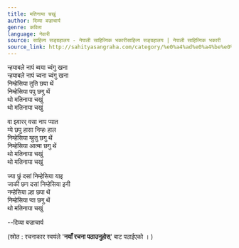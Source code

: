 ```yaml
---
title: मतिनाया चखुं
author: दिव्या बज्राचार्य
genre: कविता
language: नेवारी
source: साहित्य सङ्ग्रहालय - नेपाली साहित्यिक भकारीसाहित्य सङ्ग्रहालय | नेपाली साहित्यिक भकारी
source_link: http://sahityasangraha.com/category/%e0%a4%ad%e0%a4%be%e0%a4%b7%e0%a4%be-%e0%a4%ad%e0%a4%be%e0%a4%b7%e0%a5%80-%e0%a4%b8%e0%a4%be%e0%a4%b9%e0%a4%bf%e0%a4%a4%e0%a5%8d%e0%a4%af/%e0%a4%a8%e0%a5%87%e0%a4%b5%e0%a4%be%e0%a4%b0%e0%a5%80-%e0%a4%b0%e0%a4%9a%e0%a4%a8%e0%a4%be/
---
```


न्हयाबले नापं ब्वया च्वंगु खना  
न्हयाबले नापं च्वना च्वंगु खना  
निम्हेसिया तुति छपा थें  
निम्हेसिया पपु छगु थें  
थो मतिनाया चखुं  
थो मतिनाया चखुं

वा झ्वारर् वसा नाप प्यात  
म्ये छपु हासा निम्हः हाल  
निम्हेसिया म्हुतु छगु थें  
निम्हेसिया आत्मा छगु थें  
थो मतिनाया चखुं  
थो मतिनाया चखुं

ज्या छुं दसां निम्हेसिया याइ  
जाकी छग दसां निम्हेसिया इनी  
नम्हेसिया ल्हा छपा थें  
निम्हेसिया प्वा छगु थें  
थो मतिनाया चखुं

--दिव्या बज्राचार्य

(स्रोत : रचनाकार स्वयंले '**नयाँ रचना पठाउनुहोस्**' बाट पठाईएको । )
